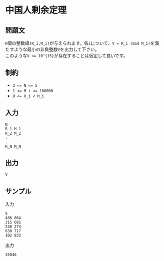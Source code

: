 # 中国人剰余定理

## 問題文
`N`個の整数組`(R_i,M_i)`が与えられます。各`i`について、`V = R_i (mod M_i)`を満たすような最小の非負整数`V`を出力して下さい。  
このような`V <= 10^{15}`が存在することは仮定して良いです。

## 制約

- `2 <= N <= 5`
- `1 <= M_i <= 100000`
- `0 <= R_i < M_i`

## 入力

```
N
R_1 M_1
R_2 M_2
.
.
R_N M_N
```

## 出力

```
V
```

## サンプル

入力
```
5
486 864
315 681
248 274
630 717
102 832
```

出力
```
35046
```
